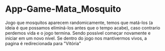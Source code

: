 # App-Game-Mata_Mosquito
Jogo que mosquitos aparecem randomicamente, temos que matá-los (a ideia é que possamos eliminá-los antes que o  tempo acabe), caso contrario perdemos vida e o jogo termina. Sendo possível começar novamente e iniciar em um novo nível. Se dentro do jogo nos mantivermos vivos, a pagina é redirecionada para "Vitória"
